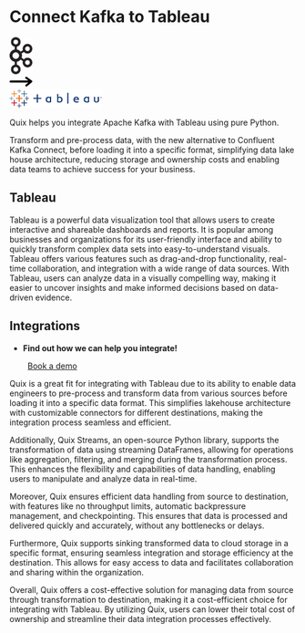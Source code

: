 # Connect Kafka to Tableau

<div class="connect-images cards blog-grid-card" markdown>
<div>
<img src="../images/kafka_logo.png" width="40px" />
</div>
<div>
<img src="../images/arrow.svg" width="40px" />
</div>
<div>
<img src="./images/tableau_1.jpg" />
</div>
</div>

Quix helps you integrate Apache Kafka with Tableau using pure Python.

Transform and pre-process data, with the new alternative to Confluent Kafka Connect, before loading it into a specific format, simplifying data lake house architecture, reducing storage and ownership costs and enabling data teams to achieve success for your business.

## Tableau

Tableau is a powerful data visualization tool that allows users to create interactive and shareable dashboards and reports. It is popular among businesses and organizations for its user-friendly interface and ability to quickly transform complex data sets into easy-to-understand visuals. Tableau offers various features such as drag-and-drop functionality, real-time collaboration, and integration with a wide range of data sources. With Tableau, users can analyze data in a visually compelling way, making it easier to uncover insights and make informed decisions based on data-driven evidence.

## Integrations

<div class="grid cards" markdown>

- __Find out how we can help you integrate!__

    <a class="md-button md-button--primary" href="https://share.hsforms.com/1iW0TmZzKQMChk0lxd_tGiw4yjw2?__hstc=175542013.2303933fbd746c0ac86d9ccbe9bc9100.1728383268831.1729603416735.1729620918855.31&__hssc=175542013.1.1729620918855&__hsfp=2132701734" target="_blank" style="margin:.5rem;">Book a demo</a>

</div>


Quix is a great fit for integrating with Tableau due to its ability to enable data engineers to pre-process and transform data from various sources before loading it into a specific data format. This simplifies lakehouse architecture with customizable connectors for different destinations, making the integration process seamless and efficient.

Additionally, Quix Streams, an open-source Python library, supports the transformation of data using streaming DataFrames, allowing for operations like aggregation, filtering, and merging during the transformation process. This enhances the flexibility and capabilities of data handling, enabling users to manipulate and analyze data in real-time.

Moreover, Quix ensures efficient data handling from source to destination, with features like no throughput limits, automatic backpressure management, and checkpointing. This ensures that data is processed and delivered quickly and accurately, without any bottlenecks or delays.

Furthermore, Quix supports sinking transformed data to cloud storage in a specific format, ensuring seamless integration and storage efficiency at the destination. This allows for easy access to data and facilitates collaboration and sharing within the organization.

Overall, Quix offers a cost-effective solution for managing data from source through transformation to destination, making it a cost-efficient choice for integrating with Tableau. By utilizing Quix, users can lower their total cost of ownership and streamline their data integration processes effectively.

